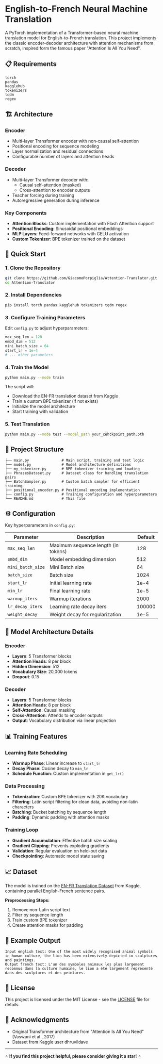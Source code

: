 # English-to-French Neural Machine Translation

A PyTorch implementation of a Transformer-based neural machine translation model for English-to-French translation. This project implements the classic encoder-decoder architecture with attention mechanisms from scratch, inspired form the famous paper "Attention Is All You Need".

## 📋 Requirements

```
torch
pandas
kagglehub
tokenizers
tqdm
regex
```

## 🏗️ Architecture

### Encoder
- Multi-layer Transformer encoder with non-causal self-attention
- Positional encoding for sequence modeling
- Layer normalization and residual connections
- Configurable number of layers and attention heads

### Decoder
- Multi-layer Transformer decoder with:
  - Causal self-attention (masked)
  - Cross-attention to encoder outputs
- Teacher forcing during training
- Autoregressive generation during inference

### Key Components
- **Attention Blocks**: Custom implementation with Flash Attention support
- **Positional Encoding**: Sinusoidal positional embeddings
- **MLP Layers**: Feed-forward networks with GELU activation
- **Custom Tokenizer**: BPE tokenizer trained on the dataset

## 🚀 Quick Start

### 1. Clone the Repository
```bash
git clone https://github.com/GiacomoPorpiglia/Attention-Translator.git
cd Attention-Translator
```

### 2. Install Dependencies
```bash
pip install torch pandas kagglehub tokenizers tqdm regex
```

### 3. Configure Training Parameters
Edit `config.py` to adjust hyperparameters:
```python
max_seq_len = 128
embd_dim = 512
mini_batch_size = 64
start_lr = 1e-4
# ... other parameters
```

### 4. Train the Model
```bash
python main.py --mode train
```

The script will:
- Download the EN-FR translation dataset from Kaggle
- Train a custom BPE tokenizer (if not exists)
- Initialize the model architecture
- Start training with validation

### 5. Test Translation
```bash
python main.py --mode test --model_path your_cehckpoint_path.pth
```

## 📁 Project Structure

```
├── main.py               # Main script, training and test logic
├── model.py              # Model architecture definitions
├── my_tokenizer.py       # BPE tokenizer training and loading
├── PhrasesDataset.py     # Dataset class for handling translation pairs
├── BatchSampler.py       # Custom batch sampler for efficient training
├── positional_encoder.py # Positional encoding implementation
├── config.py             # Training configuration and hyperparameters
└── README.md             # This file
```

## ⚙️ Configuration

Key hyperparameters in `config.py`:

| Parameter | Description | Default |
|-----------|-------------|---------|
| `max_seq_len` | Maximum sequence length (in tokens) | 128 |
| `embd_dim` | Model embedding dimension | 512 |
| `mini_batch_size` | Mini Batch size | 64 |
| `batch_size` | Batch size | 1024 |
| `start_lr` | Initial learning rate | 1e-4 |
| `min_lr` | Final learning rate | 1e-5 |
| `warmup_iters` | Warmup iterations | 2000 |
| `lr_decay_iters` | Learning rate decay iters | 100000 |
| `weight_decay` | Weight decay for regularization | 1e-5 |

## 🔧 Model Architecture Details

### Encoder
- **Layers**: 5 Transformer blocks
- **Attention Heads**: 8 per block
- **Hidden Dimension**: 512
- **Vocabulary Size**: 20,000 tokens
- **Dropout**: 0.15

### Decoder
- **Layers**: 5 Transformer blocks
- **Attention Heads**: 8 per block
- **Self-Attention**: Causal masking
- **Cross-Attention**: Attends to encoder outputs
- **Output**: Vocabulary distribution via linear projection

## 📊 Training Features

### Learning Rate Scheduling
- **Warmup Phase**: Linear increase to `start_lr`
- **Decay Phase**: Cosine decay to `min_lr`
- **Schedule Function**: Custom implementation in `get_lr()`

### Data Processing
- **Tokenization**: Custom BPE tokenizer with 20K vocabulary
- **Filtering**: Latin script filtering for clean data, avoiding non-latin characters
- **Batching**: Bucket batching by sequence length
- **Padding**: Dynamic padding with attention masks

### Training Loop
- **Gradient Accumulation**: Effective batch size scaling
- **Gradient Clipping**: Prevents exploding gradients
- **Validation**: Regular evaluation on held-out data
- **Checkpointing**: Automatic model state saving

## 📈 Dataset

The model is trained on the [EN-FR Translation Dataset](https://www.kaggle.com/datasets/dhruvildave/en-fr-translation-dataset) from Kaggle, containing parallel English-French sentence pairs.

**Preprocessing Steps:**
1. Remove non-Latin script text
2. Filter by sequence length
3. Train custom BPE tokenizer
4. Create attention masks for padding


## 📝 Example Output

```
Input english text: One of the most widely recognised animal symbols in human culture, the lion has been extensively depicted in sculptures and paintings.
Output french text: L'un des symboles animaux les plus largement reconnus dans la culture humaine, le lion a été largement représenté dans des sculptures et des peintures.
```

## 📄 License

This project is licensed under the MIT License - see the [LICENSE](LICENSE) file for details.

## 🙏 Acknowledgments

- Original Transformer architecture from "Attention Is All You Need" (Vaswani et al., 2017)
- Dataset from Kaggle user dhruvildave

---

⭐ **If you find this project helpful, please consider giving it a star!** ⭐